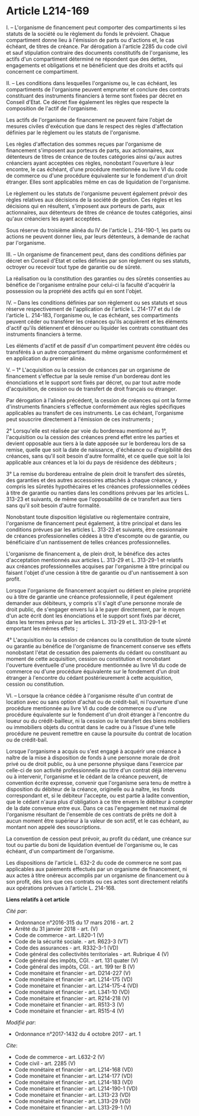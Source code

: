 # Article L214-169

I. – L'organisme de financement peut comporter des compartiments si les statuts de la société ou le règlement du fonds le
prévoient. Chaque compartiment donne lieu à l'émission de parts ou d'actions et, le cas échéant, de titres de créance. Par
dérogation à l'article 2285 du code civil et sauf stipulation contraire des documents constitutifs de l'organisme, les actifs
d'un compartiment déterminé ne répondent que des dettes, engagements et obligations et ne bénéficient que des droits et
actifs qui concernent ce compartiment. 

II. – Les conditions dans lesquelles l'organisme ou, le cas échéant, les compartiments de l'organisme peuvent emprunter et
conclure des contrats constituant des instruments financiers à terme sont fixées par décret en Conseil d'Etat. Ce décret fixe
également les règles que respecte la composition de l'actif de l'organisme. 

Les actifs de l'organisme de financement ne peuvent faire l'objet de mesures civiles d'exécution que dans le respect des
règles d'affectation définies par le règlement ou les statuts de l'organisme. 

Les règles d'affectation des sommes reçues par l'organisme de financement s'imposent aux porteurs de parts, aux actionnaires,
aux détenteurs de titres de créance de toutes catégories ainsi qu'aux autres créanciers ayant acceptées ces règles,
nonobstant l'ouverture à leur encontre, le cas échéant, d'une procédure mentionnée au livre VI du code de commerce ou d'une
procédure équivalente sur le fondement d'un droit étranger. Elles sont applicables même en cas de liquidation de
l'organisme. 

Le règlement ou les statuts de l'organisme peuvent également prévoir des règles relatives aux décisions de la société de
gestion. Ces règles et les décisions qui en résultent, s'imposent aux porteurs de parts, aux actionnaires, aux détenteurs de
titres de créance de toutes catégories, ainsi qu'aux créanciers les ayant acceptées. 

Sous réserve du troisième alinéa du IV de l'article L. 214-190-1, les parts ou actions ne peuvent donner lieu, par leurs
détenteurs, à demande de rachat par l'organisme. 

III. – Un organisme de financement peut, dans des conditions définies par décret en Conseil d'Etat et celles définies par son
règlement ou ses statuts, octroyer ou recevoir tout type de garantie ou de sûreté. 

La réalisation ou la constitution des garanties ou des sûretés consenties au bénéfice de l'organisme entraîne pour celui-ci
la faculté d'acquérir la possession ou la propriété des actifs qui en sont l'objet. 

IV. – Dans les conditions définies par son règlement ou ses statuts et sous réserve respectivement de l'application de
l'article L. 214-177 et du I de l'article L. 214-183, l'organisme ou, le cas échéant, ses compartiments peuvent céder ou
transférer les créances qu'ils acquièrent et les éléments d'actif qu'ils détiennent et dénouer ou liquider les contrats
constituant des instruments financiers à terme. 

Les éléments d'actif et de passif d'un compartiment peuvent être cédés ou transférés à un autre compartiment du même
organisme conformément et en application du premier alinéa. 

V. – 1° L'acquisition ou la cession de créances par un organisme de financement s'effectue par la seule remise d'un bordereau
dont les énonciations et le support sont fixés par décret, ou par tout autre mode d'acquisition, de cession ou de transfert
de droit français ou étranger. 

Par dérogation à l'alinéa précédent, la cession de créances qui ont la forme d'instruments financiers s'effectue conformément
aux règles spécifiques applicables au transfert de ces instruments. Le cas échéant, l'organisme peut souscrire directement à
l'émission de ces instruments ; 

2° Lorsqu'elle est réalisée par voie du bordereau mentionné au 1°, l'acquisition ou la cession des créances prend effet entre
les parties et devient opposable aux tiers à la date apposée sur le bordereau lors de sa remise, quelle que soit la date de
naissance, d'échéance ou d'exigibilité des créances, sans qu'il soit besoin d'autre formalité, et ce quelle que soit la loi
applicable aux créances et la loi du pays de résidence des débiteurs ; 

3° La remise du bordereau entraîne de plein droit le transfert des sûretés, des garanties et des autres accessoires attachés
à chaque créance, y compris les sûretés hypothécaires et les créances professionnelles cédées à titre de garantie ou nanties
dans les conditions prévues par les articles L. 313-23 et suivants, de même que l'opposabilité de ce transfert aux tiers sans
qu'il soit besoin d'autre formalité. 

Nonobstant toute disposition législative ou règlementaire contraire, l'organisme de financement peut également, à titre
principal et dans les conditions prévues par les articles L. 313-23 et suivants, être cessionnaire de créances
professionnelles cédées à titre d'escompte ou de garantie, ou bénéficiaire d'un nantissement de telles créances
professionnelles. 

L'organisme de financement a, de plein droit, le bénéfice des actes d'acceptation mentionnés aux articles L. 313-29 et L.
313-29-1 et relatifs aux créances professionnelles acquises par l'organisme à titre principal ou faisant l'objet d'une
cession à titre de garantie ou d'un nantissement à son profit. 

Lorsque l'organisme de financement acquiert ou détient en pleine propriété ou à titre de garantie une créance
professionnelle, il peut également demander aux débiteurs, y compris s'il s'agit d'une personne morale de droit public, de
s'engager envers lui à le payer directement, par le moyen d'un acte écrit dont les énonciations et le support sont fixés par
décret, dans les termes prévus par les articles L. 313-29 et L. 313-29-1 et emportant les mêmes effets ; 

4° L'acquisition ou la cession de créances ou la constitution de toute sûreté ou garantie au bénéfice de l'organisme de
financement conserve ses effets nonobstant l'état de cessation des paiements du cédant ou constituant au moment de cette
acquisition, cession ou constitution et nonobstant l'ouverture éventuelle d'une procédure mentionnée au livre VI du code de
commerce ou d'une procédure équivalente sur le fondement d'un droit étranger à l'encontre du cédant postérieurement à cette
acquisition, cession ou constitution. 

VI. – Lorsque la créance cédée à l'organisme résulte d'un contrat de location avec ou sans option d'achat ou de crédit-bail,
ni l'ouverture d'une procédure mentionnée au livre VI du code de commerce ou d'une procédure équivalente sur le fondement
d'un droit étranger à l'encontre du loueur ou du crédit-bailleur, ni la cession ou le transfert des biens mobiliers ou
immobiliers objets du contrat dans le cadre ou à l'issue d'une telle procédure ne peuvent remettre en cause la poursuite du
contrat de location ou de crédit-bail. 

Lorsque l'organisme a acquis ou s'est engagé à acquérir une créance à naître de la mise à disposition de fonds à une personne
morale de droit privé ou de droit public, ou à une personne physique dans l'exercice par celle-ci de son activité
professionnelle au titre d'un contrat déjà intervenu ou à intervenir, l'organisme et le cédant de la créance peuvent, de
convention écrite expresse, convenir que l'organisme sera tenu de mettre à disposition du débiteur de la créance, originelle
ou à naître, les fonds correspondant et, si le débiteur l'accepte, ou est partie à ladite convention, que le cédant n'aura
plus d'obligation à ce titre envers le débiteur à compter de la date convenue entre eux. Dans ce cas l'engagement net maximal
de l'organisme résultant de l'ensemble de ces contrats de prêts ne doit à aucun moment être supérieur à la valeur de son
actif, et le cas échéant, au montant non appelé des souscriptions. 

La convention de cession peut prévoir, au profit du cédant, une créance sur tout ou partie du boni de liquidation éventuel de
l'organisme ou, le cas échéant, d'un compartiment de l'organisme. 

Les dispositions de l'article L. 632-2 du code de commerce ne sont pas applicables aux paiements effectués par un organisme
de financement, ni aux actes à titre onéreux accomplis par un organisme de financement ou à son profit, dès lors que ces
contrats ou ces actes sont directement relatifs aux opérations prévues à l'article L. 214-168.

**Liens relatifs à cet article**

_Cité par_:

  - Ordonnance n°2016-315 du 17 mars 2016 - art. 2
  - Arrêté du 31 janvier 2018 - art. (V)
  - Code de commerce - art. L820-1 (V)
  - Code de la sécurité sociale. - art. R623-3 (VT)
  - Code des assurances - art. R332-3-1 (VD)
  - Code général des collectivités territoriales - art. Rubrique 4 (V)
  - Code général des impôts, CGI. - art. 131 quater (V)
  - Code général des impôts, CGI. - art. 199 ter B (V)
  - Code monétaire et financier - art. D214-227 (V)
  - Code monétaire et financier - art. L214-175 (VD)
  - Code monétaire et financier - art. L214-175-4 (VD)
  - Code monétaire et financier - art. L341-10 (VD)
  - Code monétaire et financier - art. R214-218 (V)
  - Code monétaire et financier - art. R513-3 (V)
  - Code monétaire et financier - art. R515-4 (V)

_Modifié par_:

  - Ordonnance n°2017-1432 du 4 octobre 2017 - art. 1

_Cite_:

  - Code de commerce - art. L632-2 (V)
  - Code civil - art. 2285 (V)
  - Code monétaire et financier - art. L214-168 (VD)
  - Code monétaire et financier - art. L214-177 (VD)
  - Code monétaire et financier - art. L214-183 (VD)
  - Code monétaire et financier - art. L214-190-1 (VD)
  - Code monétaire et financier - art. L313-23 (VD)
  - Code monétaire et financier - art. L313-29 (VD)
  - Code monétaire et financier - art. L313-29-1 (V)
